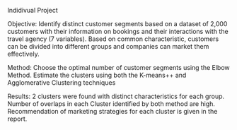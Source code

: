 Indidivual Project

Objective: Identify distinct customer segments based on a dataset of 2,000 customers with their information on bookings and their interactions with the travel agency (7 variables). Based on common characteristic, customers can be divided into different groups and companies can market them effectively. 

Method: Choose the optimal number of customer segments using the Elbow Method. Estimate the clusters using both the K-means++ and Agglomerative Clustering techniques

Results: 2 clusters were found with distinct characteristics for each group. Number of overlaps in each Cluster identified by both method are high. Recommendation of marketing strategies for each cluster is given in the report. 
